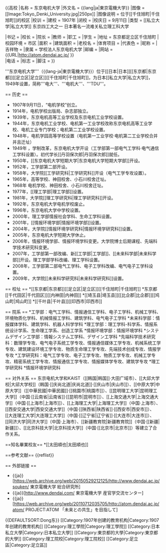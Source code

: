{{高校
|名称            = 东京电机大学
|外文名          = {{lang|ja|東京電機大学}}
|图像            =  [[Image:Tokyo_Denki_University.jpg|250px]] 
|图像说明        = 位于[[千住旭町|千住旭町]]的校区
|校训            = 
|建校            = 1907年
|闭校            = 
|校庆日          = 9月11日
|类型            = [[私立大学|私立大学]] 东京四工大之一
                     日本著名一流难关私立理工科大学

|书记            = 
|校长            = 
|院长            = <!-- 大专为院长 -->
|教师            = 
|职工            = 
|学生            = 
|地址            = 东京都足立区千住旭町
|校园环境        = 市区 
|面积            = 
|建筑面积        = 
|老校名          = 
|体育项目        = 
|代表色          = <!--示例：[[紫色|紫色]]和[[金色|金色]] {{Color box|#232176}}{{Color box|#E2AF2D}} -->
|昵称            = 
|吉祥物          =
|隶属            =  学校法人东京电机大学
|邮编            = 
|网站            = {{URL|http://atom.dendai.ac.jp/ }}  
|电话            = <!--  {{Tel|86|区号|号码 }}  -->
|标志            = <!--  [[Image:|225px]] -->
|脚注            = 
}}

'''东京电机大学'''（{{lang-ja|東京電機大学}}）位于[[日本|日本]][[东京都|东京都]][[足立区|足立区]][[千住旭町|千住旭町]]，为日本[[私立大学|私立大学]]，1949年设置，简称'''电大'''、'''电机大'''、'''TDU'''。

== 历史 ==
* 1907年9月11日，“电机学校”创立。
* 1914年，电机学校出版局、杂志部独立。
* 1939年，东京电机高等工业学校及东京电机工业学校设置。
* 1944年，东京电机工业学校、电机第一工业学校改称东京电机高等工业学校、电机工业专门学校；电机第二工业学校设置。
* 1948年，电机学园高等学校设置（电机第一工业学校·电机第二工业学校合并并且迁址）
* 1949年 ，学制改革，东京电机大学开设（工学部第一部电气工学科·电气通信工学科设置）。初代学长[[丹羽保次郎|丹羽保次郎]]就任。
* 1950年，[[东京电机大学短期大学|东京电机大学短期大学部]]开设。
* 1952年，工学部第二部开设。
* 1958年，大学院[[工学研究科|工学研究科]]开设（电气工学专攻设置）。
* 1965年，高等学校、神田校舍、小石川校舍迁址。
* 1968年 电机学校、神田校舍、小石川校舍迁址。
* 1977年，[[理工学部|理工学部]]设置。
* 1981年，大学院[[理工学研究科|理工学研究科]]开设。
* 1992年，东京电机大学电机学校废止。
* 1996年，东京电机大学中学校设置。
* 2000年，理工学部情报社会学科、生命工学科设置。
* 2001年，[[情报环境学部|情报环境学部]]设置。
* 2004年，大学院[[情报环境学研究科|情报环境学研究科]]设置。
* 2005年，东京电机大学短期大学休止。
* 2006年，情报环境学部、情报环境学科变更。大学院博士后期课程、先端科学技术研究科变更。
* 2007年，工学部第一部改编、新[[工学部|工学部]]、[[未来科学部|未来科学部]]开设。理工学部学科改编、理工学科设置。
* 2008年，工学部第二部电气工学科、电子工学科改编、电气电子工学科设置。
* 2009年，大学院[[未来科学研究科|未来科学研究科]]设置。

== 校址 ==
*[[东京都|东京都]][[足立区|足立区]][[千住旭町|千住旭町]]
*东京都[[千代田区|千代田区]][[内神田|内神田]]
*[[埼玉县|埼玉县]][[比企郡|比企郡]][[鸠山町|鸠山町]]
*[[千叶县|千叶县]][[印西市|印西市]]

== 院系 ==
*工学部：电气工学科、情报通信工学科、电子工学科、机械工学科、环境物质化学科、机械情报工学科、建筑学科、电气电子工学科
*未来科学部：情报媒体学科、建筑学科、机器人科学学科
*理工学部：理工学科-科学系、情报系统设计学系、生命理工学系、创造工学系
*情报环境学部：情报环境学科
*システムデザイン工学部：情報システム工学科、デザイン工学科
*先端科学技术研究科：数理学专攻、电气电子系统工学专攻、情报通信媒体工学专攻、机械系统工学专攻、建筑建设环境工学专攻、物质生命理工学专攻、先端技术创成专攻、情报学专攻
*工学研究科：电气工学专攻、电子工学专攻、物质工学专攻、机械工学专攻、精密系统工学专攻、情报通信工学专攻、情报媒体学专攻、建筑学专攻
*理工学研究科
*情报环境学研究科

== 对外关系 ==
东京电机大学和KAIST（[[韩国|韩国]]·大田广域市）、[[大邱大学校|大邱大学校]]（韩国·[[庆尚北道|庆尚北道]]·[[庆山市|庆山市]]）、[[中原大学|中原大学]]（[[中華民國|中華民國]]·[[桃園市|桃園市]]）、[[昆明理工大学|昆明理工大学]]（中国·[[云南省|云南省]]·[[昆明市|昆明市]]）、[[上海交通大学|上海交通大学]]（中国·[[上海市|上海市]]）、[[上海理工大学|上海理工大学]]（中国·上海市）、[[西安交通大学|西安交通大学]]（中国·[[陕西省|陕西省]]·[[西安市|西安市]]）、[[大连理工大学|大连理工大学]]（中国·[[辽宁省|辽宁省]]·[[大连市|大连市]]）、[[同济大学|同济大学]]（中国·上海市）、[[新疆教育院|新疆教育院]]（中国·[[新疆|新疆]]）、[[北京科技大学|北京科技大学]]（中国·[[北京市|北京市]]）等建立了合作关系。

==知名畢業校友==
*[[太田順也|太田順也]]

==参考文献==
{{reflist}}

== 外部链接 ==
* {{ja}}[https://web.archive.org/web/20150529212125/http://www.dendai.ac.jp/souken/ 東京電機大学 総合研究所]
* {{ja}}[http://www.dendai.com/ 東京電機大学 産官学交流センター]
* {{ja}}[https://web.archive.org/web/20110712035705/http://atom.dendai.ac.jp/atom/ PROJECT:ATOM 「未来との共生」を目指して]

{{DEFAULTSORT:Dong东}}
[[Category:1907年创建的教育机构|Category:1907年创建的教育机构]]
[[Category:理工學院|Category:理工學院]]
[[Category:日本私立大學|Category:日本私立大學]]
[[Category:東京都的大學|Category:東京都的大學]]
[[Category:理工院校|Category:理工院校]]
[[Category:足立區|Category:足立區]]